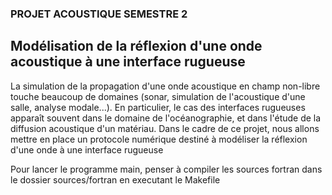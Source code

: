 ### PROJET ACOUSTIQUE SEMESTRE 2
## Modélisation de la réflexion d'une onde acoustique à une interface rugueuse

La simulation de la propagation d'une onde acoustique en champ non-libre touche beaucoup de domaines (sonar, simulation de l'acoustique d'une salle, analyse modale...). En particulier, le cas des interfaces rugueuses apparaît souvent dans le domaine de l'océanographie, et dans l'étude de la diffusion acoustique d'un matériau. Dans le cadre de ce projet, nous allons mettre en place un protocole numérique destiné à modéliser la réflexion d'une onde à une interface rugueuse

Pour lancer le programme main, penser à compiler les sources fortran dans le dossier sources/fortran en executant le Makefile
